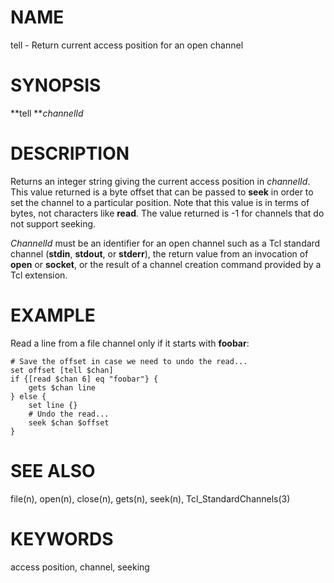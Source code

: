 # NAME

tell - Return current access position for an open channel

# SYNOPSIS

**tell ***channelId*

# DESCRIPTION

Returns an integer string giving the current access position in
*channelId*. This value returned is a byte offset that can be passed to
**seek** in order to set the channel to a particular position. Note that
this value is in terms of bytes, not characters like **read**. The value
returned is -1 for channels that do not support seeking.

*ChannelId* must be an identifier for an open channel such as a Tcl
standard channel (**stdin**, **stdout**, or **stderr**), the return
value from an invocation of **open** or **socket**, or the result of a
channel creation command provided by a Tcl extension.

# EXAMPLE

Read a line from a file channel only if it starts with **foobar**:

    # Save the offset in case we need to undo the read...
    set offset [tell $chan]
    if {[read $chan 6] eq "foobar"} {
        gets $chan line
    } else {
        set line {}
        # Undo the read...
        seek $chan $offset
    }

# SEE ALSO

file(n), open(n), close(n), gets(n), seek(n), Tcl_StandardChannels(3)

# KEYWORDS

access position, channel, seeking
